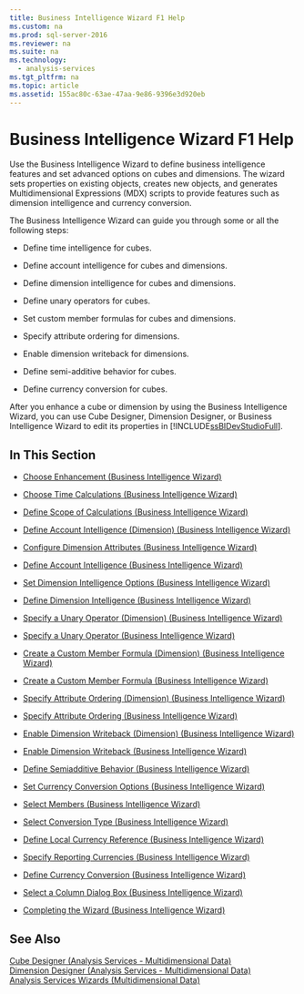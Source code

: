 ```yaml
---
title: Business Intelligence Wizard F1 Help
ms.custom: na
ms.prod: sql-server-2016
ms.reviewer: na
ms.suite: na
ms.technology: 
  - analysis-services
ms.tgt_pltfrm: na
ms.topic: article
ms.assetid: 155ac80c-63ae-47aa-9e86-9396e3d920eb
---
```

# Business Intelligence Wizard F1 Help
  Use the Business Intelligence Wizard to define business intelligence features and set advanced options on cubes and dimensions. The wizard sets properties on existing objects, creates new objects, and generates Multidimensional Expressions \(MDX\) scripts to provide features such as dimension intelligence and currency conversion.  
  
 The Business Intelligence Wizard can guide you through some or all the following steps:  
  
-   Define time intelligence for cubes.  
  
-   Define account intelligence for cubes and dimensions.  
  
-   Define dimension intelligence for cubes and dimensions.  
  
-   Define unary operators for cubes.  
  
-   Set custom member formulas for cubes and dimensions.  
  
-   Specify attribute ordering for dimensions.  
  
-   Enable dimension writeback for dimensions.  
  
-   Define semi\-additive behavior for cubes.  
  
-   Define currency conversion for cubes.  
  
 After you enhance a cube or dimension by using the Business Intelligence Wizard, you can use Cube Designer, Dimension Designer, or Business Intelligence Wizard to edit its properties in [!INCLUDE[ssBIDevStudioFull](../../Token\Other/ssBIDevStudioFull_md.md)].  
  
## In This Section  
  
-   [Choose Enhancement &#40;Business Intelligence Wizard&#41;](../Topic/Choose%20Enhancement%20\(Business%20Intelligence%20Wizard\).md)  
  
-   [Choose Time Calculations &#40;Business Intelligence Wizard&#41;](../Topic/Choose%20Time%20Calculations%20\(Business%20Intelligence%20Wizard\).md)  
  
-   [Define Scope of Calculations &#40;Business Intelligence Wizard&#41;](../Topic/Define%20Scope%20of%20Calculations%20\(Business%20Intelligence%20Wizard\).md)  
  
-   [Define Account Intelligence &#40;Dimension&#41; &#40;Business Intelligence Wizard&#41;](../Topic/Define%20Account%20Intelligence%20\(Dimension\)%20\(Business%20Intelligence%20Wizard\).md)  
  
-   [Configure Dimension Attributes &#40;Business Intelligence Wizard&#41;](../Topic/Configure%20Dimension%20Attributes%20\(Business%20Intelligence%20Wizard\).md)  
  
-   [Define Account Intelligence &#40;Business Intelligence Wizard&#41;](../Topic/Define%20Account%20Intelligence%20\(Business%20Intelligence%20Wizard\).md)  
  
-   [Set Dimension Intelligence Options &#40;Business Intelligence Wizard&#41;](../Topic/Set%20Dimension%20Intelligence%20Options%20\(Business%20Intelligence%20Wizard\).md)  
  
-   [Define Dimension Intelligence &#40;Business Intelligence Wizard&#41;](../Topic/Define%20Dimension%20Intelligence%20\(Business%20Intelligence%20Wizard\).md)  
  
-   [Specify a Unary Operator &#40;Dimension&#41; &#40;Business Intelligence Wizard&#41;](../Topic/Specify%20a%20Unary%20Operator%20\(Dimension\)%20\(Business%20Intelligence%20Wizard\).md)  
  
-   [Specify a Unary Operator &#40;Business Intelligence Wizard&#41;](../Topic/Specify%20a%20Unary%20Operator%20\(Business%20Intelligence%20Wizard\).md)  
  
-   [Create a Custom Member Formula &#40;Dimension&#41; &#40;Business Intelligence Wizard&#41;](../Topic/Create%20a%20Custom%20Member%20Formula%20\(Dimension\)%20\(Business%20Intelligence%20Wizard\).md)  
  
-   [Create a Custom Member Formula &#40;Business Intelligence Wizard&#41;](../Topic/Create%20a%20Custom%20Member%20Formula%20\(Business%20Intelligence%20Wizard\).md)  
  
-   [Specify Attribute Ordering &#40;Dimension&#41; &#40;Business Intelligence Wizard&#41;](../Topic/Specify%20Attribute%20Ordering%20\(Dimension\)%20\(Business%20Intelligence%20Wizard\).md)  
  
-   [Specify Attribute Ordering &#40;Business Intelligence Wizard&#41;](../Topic/Specify%20Attribute%20Ordering%20\(Business%20Intelligence%20Wizard\).md)  
  
-   [Enable Dimension Writeback &#40;Dimension&#41; &#40;Business Intelligence Wizard&#41;](../Topic/Enable%20Dimension%20Writeback%20\(Dimension\)%20\(Business%20Intelligence%20Wizard\).md)  
  
-   [Enable Dimension Writeback &#40;Business Intelligence Wizard&#41;](../Topic/Enable%20Dimension%20Writeback%20\(Business%20Intelligence%20Wizard\).md)  
  
-   [Define Semiadditive Behavior &#40;Business Intelligence Wizard&#41;](../Topic/Define%20Semiadditive%20Behavior%20\(Business%20Intelligence%20Wizard\).md)  
  
-   [Set Currency Conversion Options &#40;Business Intelligence Wizard&#41;](../Topic/Set%20Currency%20Conversion%20Options%20\(Business%20Intelligence%20Wizard\).md)  
  
-   [Select Members &#40;Business Intelligence Wizard&#41;](../Topic/Select%20Members%20\(Business%20Intelligence%20Wizard\).md)  
  
-   [Select Conversion Type &#40;Business Intelligence Wizard&#41;](../Topic/Select%20Conversion%20Type%20\(Business%20Intelligence%20Wizard\).md)  
  
-   [Define Local Currency Reference &#40;Business Intelligence Wizard&#41;](../Topic/Define%20Local%20Currency%20Reference%20\(Business%20Intelligence%20Wizard\).md)  
  
-   [Specify Reporting Currencies &#40;Business Intelligence Wizard&#41;](../Topic/Specify%20Reporting%20Currencies%20\(Business%20Intelligence%20Wizard\).md)  
  
-   [Define Currency Conversion &#40;Business Intelligence Wizard&#41;](../Topic/Define%20Currency%20Conversion%20\(Business%20Intelligence%20Wizard\).md)  
  
-   [Select a Column Dialog Box &#40;Business Intelligence Wizard&#41;](../Topic/Select%20a%20Column%20Dialog%20Box%20\(Business%20Intelligence%20Wizard\).md)  
  
-   [Completing the Wizard &#40;Business Intelligence Wizard&#41;](../Topic/Completing%20the%20Wizard%20\(Business%20Intelligence%20Wizard\).md)  
  
## See Also  
 [Cube Designer &#40;Analysis Services - Multidimensional Data&#41;](../Topic/Cube%20Designer%20\(Analysis%20Services%20-%20Multidimensional%20Data\).md)   
 [Dimension Designer &#40;Analysis Services - Multidimensional Data&#41;](../Topic/Dimension%20Designer%20\(Analysis%20Services%20-%20Multidimensional%20Data\).md)   
 [Analysis Services Wizards &#40;Multidimensional Data&#41;](../Topic/Analysis%20Services%20Wizards%20\(Multidimensional%20Data\).md)  
  
  